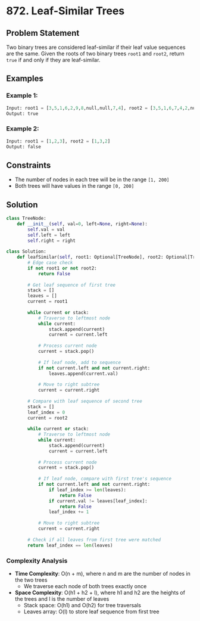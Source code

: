 # 872. Leaf-Similar Trees

## Problem Statement

Two binary trees are considered leaf-similar if their leaf value sequences are the same. Given the roots of two binary trees `root1` and `root2`, return `true` if and only if they are leaf-similar.

## Examples

### Example 1:
```python
Input: root1 = [3,5,1,6,2,9,8,null,null,7,4], root2 = [3,5,1,6,7,4,2,null,null,null,null,null,null,9,8]
Output: true
```

### Example 2:
```python
Input: root1 = [1,2,3], root2 = [1,3,2]
Output: false
```

## Constraints
* The number of nodes in each tree will be in the range `[1, 200]`
* Both trees will have values in the range `[0, 200]`

## Solution

```python
class TreeNode:
    def __init__(self, val=0, left=None, right=None):
        self.val = val
        self.left = left
        self.right = right
        
class Solution:
    def leafSimilar(self, root1: Optional[TreeNode], root2: Optional[TreeNode]) -> bool:
        # Edge case check
        if not root1 or not root2:
            return False
            
        # Get leaf sequence of first tree
        stack = []
        leaves = []
        current = root1
        
        while current or stack:
            # Traverse to leftmost node
            while current:
                stack.append(current)
                current = current.left
                
            # Process current node
            current = stack.pop()
            
            # If leaf node, add to sequence
            if not current.left and not current.right:
                leaves.append(current.val)
                
            # Move to right subtree
            current = current.right
            
        # Compare with leaf sequence of second tree
        stack = []
        leaf_index = 0
        current = root2
        
        while current or stack:
            # Traverse to leftmost node
            while current:
                stack.append(current)
                current = current.left
                
            # Process current node
            current = stack.pop()
            
            # If leaf node, compare with first tree's sequence
            if not current.left and not current.right:
                if leaf_index >= len(leaves):
                    return False
                if current.val != leaves[leaf_index]:
                    return False
                leaf_index += 1
                
            # Move to right subtree
            current = current.right
            
        # Check if all leaves from first tree were matched
        return leaf_index == len(leaves)
```

### Complexity Analysis
- **Time Complexity**: O(n + m), where n and m are the number of nodes in the two trees
  - We traverse each node of both trees exactly once
- **Space Complexity**: O(h1 + h2 + l), where h1 and h2 are the heights of the trees and l is the number of leaves
  - Stack space: O(h1) and O(h2) for tree traversals
  - Leaves array: O(l) to store leaf sequence from first tree

